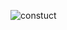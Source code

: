 ![constuct](https://encrypted-tbn2.gstatic.com/images?q=tbn:ANd9GcR9W0teTYvBxP1QWAsYfWQiDKDmtjMWOt6mz7XQjSqumzEmkPrG)